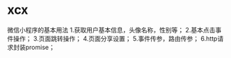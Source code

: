 # xcx 
微信小程序的基本用法
1.获取用户基本信息，头像名称，性别等；
2.基本点击事件操作；
3.页面跳转操作；
4.页面分享设置；
5.事件传参，路由传参；
6.http请求封装promise；
